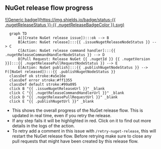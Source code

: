 <!-- nuget-release-flow -->
## NuGet release flow progress

[![Generic badge](https://img.shields.io/badge/status-{{ .nugetReleaseStatus }}-{{ .nugetReleaseBadgeColor }}.svg)](https://shields.io/)

``````mermaid
  graph TD
      A([Create NuGet release issue]):::ok --> B
      B[Action: NuGet release]:::{{ .issueNugetReleaseNodeStatus }} --> C
      C[Action: NuGet release command handler]:::{{ .nugetReleaseCommandHandlerNodeStatus }} --> D
      D[Pull Request: Release NuGet {{ .nugetId }} {{ .nugetVersion }}]:::{{ .nugetReleasePullRequestNodeStatus }} --> E
      E[Action: NuGet publish]:::{{ .publishNugetNodeStatus }} --> F([NuGet released]):::{{ .publishNugetNodeStatus }}
  classDef ok stroke:#a5e16e
  classDef error stroke:#ff1355
  classDef default stroke:#99a095
  click B "{{ .issueNugetReleaseUrl }}" _blank
  click C "{{ .nugetReleaseCommandHandlerUrl }}" _blank
  click D "{{ .nugetReleasePullRequestUrl }}" _blank
  click E "{{ .publishNugetUrl }}" _blank
``````

- This shows the overall progress of the NuGet release flow. This is updated in real time, even if you retry the release.
- If any step fails it will be highlighted in red. Click on it to find out more details in the logs of the action.
- To retry add a comment in this issue with `/retry-nuget-release`, this will restart the NuGet release flow. Before retrying make sure to close any pull requests that might have been created by this release flow.

<!-- nuget-id: {{ .nugetId }} -->
<!-- nuget-version: {{ .nugetVersion}} -->
<!-- issue-nuget-release-node-status: {{ .issueNugetReleaseNodeStatus }} -->
<!-- issue-nuget-release-url: {{ .issueNugetReleaseUrl }} -->
<!-- nuget-release-command-handler-node-status: {{ .nugetReleaseCommandHandlerNodeStatus }} -->
<!-- nuget-release-command-handler-url: {{ .nugetReleaseCommandHandlerUrl }} -->
<!-- nuget-release-pull-request-node-status: {{ .nugetReleasePullRequestNodeStatus }} -->
<!-- nuget-release-pull-request-url: {{ .nugetReleasePullRequestUrl }} -->
